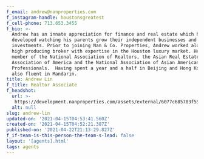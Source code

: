 ```yaml
---
f_email: andrew@nanproperties.com
f_instagram-handle: houstonsgreatest
f_cell-phone: 713.653.3455
f_bio: >-
  Andrew has an innate appreciation for finance and real estate which he
  developed watching his parents grow their independent businesses and property
  investments. Prior to joining Nan & Co. Properties, Andrew worked alongside a
  high producing broker with expertise in the Houston luxury market. He is a
  member of the National Association of Realtors, the Asian Real Estate
  Association of America and the National Association of Asian American
  Professionals.  Having spent a year and a half in Beijing and Hong Kong, he is
  also fluent in Mandarin.
title: Andrew Lin
f_title: Realtor Associate
f_headshot:
  url: >-
   https://development.nanproperties.com/assets/external/6077c685703f551487a5e640_602605164909doptimized_c26ebf5403db1854cf6dde320deafcc7-1.jpeg
  alt: null
slug: andrew-lin
updated-on: '2021-04-15T04:53:41.560Z'
created-on: '2021-04-15T04:52:21.387Z'
published-on: '2021-04-22T21:13:29.827Z'
f_if-team-is-this-person-the-team-s-lead: false
layout: '[agents].html'
tags: agents
---
```



